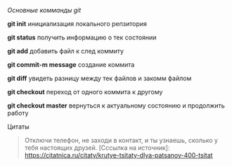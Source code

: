 *Основные комманды git* 

**git init**  инициализация локального репзитория

**git status** получить информацию о тек состоянии

**git add**  добавить файл к след коммиту

**git commit-m message** создание коммита

**git diff** увидеть разницу между тек файлов и закомм файлом

**git checkout** переход от одного коммита к другому

**git checkout master** вернуться к актуальному состоянию и продолжить работу

Цитаты 
>Отключи телефон, не заходи в контакт, и ты узнаешь, сколько у тебя настоящих друзей.
[Сссылка на источник]: https://citatnica.ru/citaty/krutye-tsitaty-dlya-patsanov-400-tsitat
